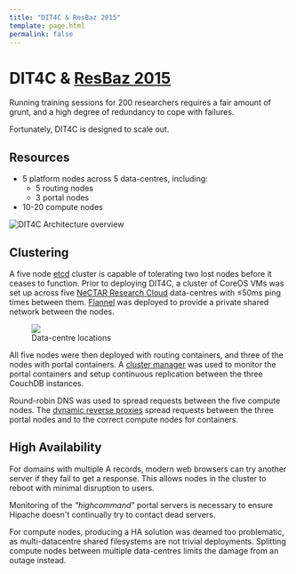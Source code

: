 ```yaml
---
title: "DIT4C & ResBaz 2015"
template: page.html
permalink: false
---
```


# DIT4C & [ResBaz 2015][resbaz]

Running training sessions for 200 researchers requires a fair amount of grunt, and a high degree of redundancy to cope with failures.

Fortunately, DIT4C is designed to scale out.

## Resources

 * 5 platform nodes across 5 data-centres, including:
   * 5 routing nodes
   * 3 portal nodes
 * 10-20 compute nodes

![DIT4C Architecture overview](https://github.com/dit4c/dit4c/raw/master/docs/architecture.png)

## Clustering

A five node [etcd][etcd] cluster is capable of tolerating two lost nodes before it ceases to function. Prior to deploying DIT4C, a cluster of CoreOS VMs was set up across five [NeCTAR Research Cloud][nectar-rc] data-centres with &le;50ms ping times between them. [Flannel][flannel] was deployed to provide a private shared network between the nodes.

<figure>
<img src="https://maps.googleapis.com/maps/api/staticmap?size=400x350&format=png32&zoom=5&center=-37.814107,144.96327999999994&markers=-37.814107,144.96327999999994&markers=-34.92862119999999,138.5999594&markers=-35.2819998,149.12868430000003&markers=-42.8819032,147.32381480000004&markers=-33.8674869,151.20699020000006" class="img-rounded"/>
<figcaption>Data-centre locations</figcaption>
</figure>

All five nodes were then deployed with routing containers, and three of the nodes with portal containers. A [cluster manager][cm] was used to monitor the portal containers and setup continuous replication between the three CouchDB instances.

Round-robin DNS was used to spread requests between the five compute nodes. The [dynamic reverse proxies][nginx-etcd-vhosts] spread requests between the three portal nodes and to the correct compute nodes for containers.

## High Availability

For domains with multiple A records, modern web browsers can try another server if they fail to get a response. This allows nodes in the cluster to reboot with minimal disruption to users.

Monitoring of the _"highcommand"_ portal servers is necessary to ensure Hipache doesn't continually try to contact dead servers.

For compute nodes, producing a HA solution was deamed too problematic, as multi-datacentre shared filesystems are not trivial deployments. Splitting compute nodes between multiple data-centres limits the damage from an outage instead.


[cm]: https://github.com/dit4c/dit4c-cluster-manager
[coreos]: https://coreos.com/
[etcd]: https://github.com/coreos/etcd
[flannel]: https://github.com/coreos/flannel
[nginx-etcd-vhosts]: https://github.com/dit4c/nginx-etcd-vhosts
[nectar-rc]: https://nectar.org.au/
[resbaz]: http://resbaz.tumblr.com/conference
